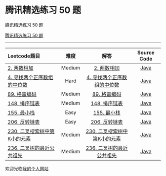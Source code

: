 # 腾讯精选练习 50 题

[腾讯精选练习 50 题](https://leetcode-cn.com/problem-list/ex0k24j/)

[腾讯精选练习 50 题](http://www.longluo.me/blog/2021/08/15/Leetcode-Tencent-Interview-Problems/)

-------------------

|   Leetcode题目   |     难度     |          解答          |   Source Code   |
|    :-----        |    :----:    |         :----:         |      :----:     |
| [2. 两数相加](https://leetcode-cn.com/problems/add-two-numbers/) | Medium | [2. 两数相加](http://www.longluo.me/blog/2019/03/25/Leetcode-add-two-numbers/)  | [Java](./Problem2_addTwoNumbers.java) |
| [4. 寻找两个正序数组的中位数](https://leetcode-cn.com/problems/median-of-two-sorted-arrays/) | Hard | [4. 寻找两个正序数组的中位数](http://www.longluo.me/blog/2021/02/17/Leetcode-median-of-two-sorted-arrays/)  | [Java](./Problem4_findMedianSortedArrays.java) |
| [89. 格雷编码](https://leetcode-cn.com/problems/gray-code/) | Medium | [89. 格雷编码]()  | [Java](./Problem89_grayCode.java) |
| [148. 排序链表](https://leetcode-cn.com/problems/sort-list/) | Medium | [148. 排序链表]()  | [Java](./Problem148_sortList.java) |
| [155. 最小栈](https://leetcode-cn.com/problems/min-stack/) | Easy | [155. 最小栈](http://www.longluo.me/blog/2021/02/23/Leetcode-min-stack/)  | [Java](./Problem155_minStack.java) |
| [206. 反转链表](https://leetcode-cn.com/problems/reverse-linked-list/) | Easy | [206. 反转链表]()  | [Java](./Problem206_reverseList.java) |
| [230. 二叉搜索树中第K小的元素](https://leetcode-cn.com/problems/kth-smallest-element-in-a-bst/) | Medium | [230. 二叉搜索树中第K小的元素]()  | [Java](./Problem230_kthSmallestElementInABst.java) |
| [236. 二叉树的最近公共祖先](https://leetcode-cn.com/problems/lowest-common-ancestor-of-a-binary-tree/) | Medium | [236. 二叉树的最近公共祖先]()  | [Java](./Problem236_lowestCommonAncestor.java) |

欢迎光临[我的个人网站](http://www.longluo.me)

